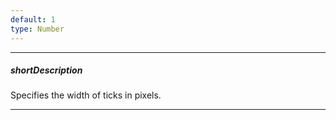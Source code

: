 ```yaml
---
default: 1
type: Number
---
```

---
##### shortDescription
Specifies the width of ticks in pixels.

---
